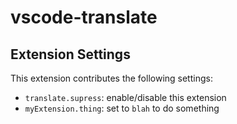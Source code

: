 # vscode-translate

## Extension Settings

This extension contributes the following settings:

* `translate.supress`: enable/disable this extension
* `myExtension.thing`: set to `blah` to do something
